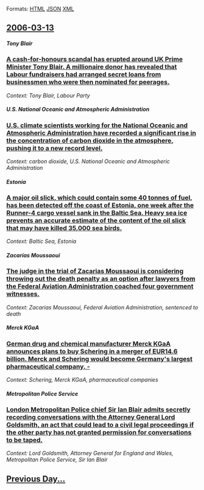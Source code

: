 
Formats: [HTML](2006/03/13/index.html)  [JSON](2006/03/13/index.json)  [XML](2006/03/13/index.xml)  

## [2006-03-13](/news/2006/03/13/index.md)

##### Tony Blair
### [ A cash-for-honours scandal has erupted around UK Prime Minister Tony Blair. A millionaire donor has revealed that Labour fundraisers had arranged secret loans from businessmen who were then nominated for peerages. ](/news/2006/03/13/a-cash-for-honours-scandal-has-erupted-around-uk-prime-minister-tony-blair-a-millionaire-donor-has-revealed-that-labour-fundraisers-had-ar.md)
_Context: Tony Blair, Labour Party_

##### U.S.  National Oceanic and Atmospheric Administration
### [ U.S. climate scientists working for the National Oceanic and Atmospheric Administration have recorded a significant rise in the concentration of carbon dioxide in the atmosphere, pushing it to a new record level. ](/news/2006/03/13/u-s-climate-scientists-working-for-the-national-oceanic-and-atmospheric-administration-have-recorded-a-significant-rise-in-the-concentrati.md)
_Context: carbon dioxide, U.S.  National Oceanic and Atmospheric Administration_

##### Estonia
### [ A major oil slick, which could contain some 40 tonnes of fuel, has been detected off the coast of Estonia, one week after the Runner-4 cargo vessel sank in the Baltic Sea. Heavy sea ice prevents an accurate estimate of the content of the oil slick that may have killed 35,000 sea birds. ](/news/2006/03/13/a-major-oil-slick-which-could-contain-some-40-tonnes-of-fuel-has-been-detected-off-the-coast-of-estonia-one-week-after-the-runner-4-carg.md)
_Context: Baltic Sea, Estonia_

##### Zacarias Moussaoui
### [ The judge in the trial of Zacarias Moussaoui is considering throwing out the death penalty as an option after lawyers from the Federal Aviation Administration coached four government witnesses. ](/news/2006/03/13/the-judge-in-the-trial-of-zacarias-moussaoui-is-considering-throwing-out-the-death-penalty-as-an-option-after-lawyers-from-the-federal-avia.md)
_Context: Zacarias Moussaoui, Federal Aviation Administration, sentenced to death_

##### Merck KGaA
### [ German drug and chemical manufacturer Merck KGaA announces plans to buy Schering in a merger of EUR14.6 billion. Merck and Schering would become Germany's largest pharmaceutical company.&nbsp;- ](/news/2006/03/13/german-drug-and-chemical-manufacturer-merck-kgaa-announces-plans-to-buy-schering-in-a-merger-of-a-14-6-billion-merck-and-schering-would-b.md)
_Context: Schering, Merck KGaA, pharmaceutical companies_

##### Metropolitan Police Service
### [ London Metropolitan Police chief Sir Ian Blair admits secretly recording conversations with the Attorney General Lord Goldsmith, an act that could lead to a civil legal proceedings if the other party has not granted permission for conversations to be taped. ](/news/2006/03/13/london-metropolitan-police-chief-sir-ian-blair-admits-secretly-recording-conversations-with-the-attorney-general-lord-goldsmith-an-act-tha.md)
_Context: Lord Goldsmith, Attorney General for England and Wales, Metropolitan Police Service, Sir Ian Blair_

## [Previous Day...](/news/2006/03/12/index.md)

